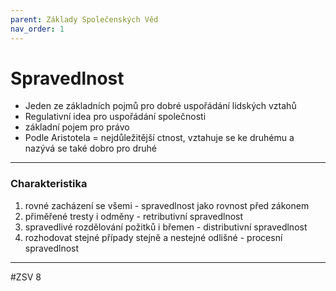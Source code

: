 ```yaml
---
parent: Základy Společenských Věd
nav_order: 1
---
```

# Spravedlnost

- Jeden ze základních pojmů pro dobré uspořádání lidských vztahů
- Regulativní idea pro uspořádání společnosti
- základní pojem pro právo
- Podle Aristotela = nejdůležitější ctnost, vztahuje se ke druhému a nazývá se také dobro pro druhé

---

### Charakteristika
1) rovné zacházení se všemi - spravedlnost jako rovnost před zákonem
2) přiměřené tresty i odměny - retributivní spravedlnost
3) spravedlivé rozdělování požitků i břemen - distributivní spravedlnost
4) rozhodovat stejné případy stejně a nestejné odlišné - procesní spravedlnost

---
#ZSV 8